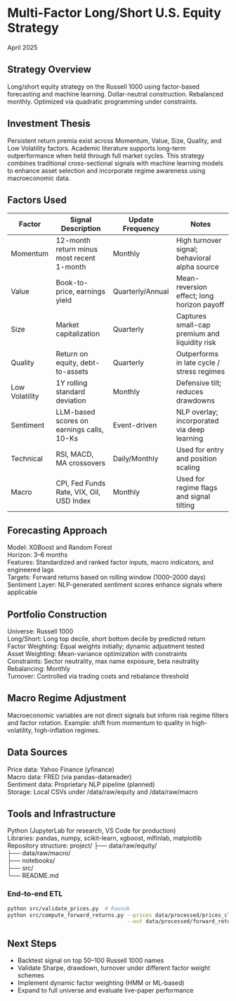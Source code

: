# Multi-Factor Long/Short U.S. Equity Strategy

April 2025

## Strategy Overview

Long/short equity strategy on the Russell 1000 using factor-based forecasting and machine learning. Dollar-neutral construction. Rebalanced monthly. Optimized via quadratic programming under constraints.

## Investment Thesis

Persistent return premia exist across Momentum, Value, Size, Quality, and Low Volatility factors. Academic literature supports long-term outperformance when held through full market cycles. This strategy combines traditional cross-sectional signals with machine learning models to enhance asset selection and incorporate regime awareness using macroeconomic data.

## Factors Used

Factor             | Signal Description                        | Update Frequency     | Notes
------------------ | ----------------------------------------- | -------------------- | ---------------------------------------------------
Momentum           | 12-month return minus most recent 1-month | Monthly              | High turnover signal; behavioral alpha source
Value              | Book-to-price, earnings yield             | Quarterly/Annual     | Mean-reversion effect; long horizon payoff
Size               | Market capitalization                     | Quarterly            | Captures small-cap premium and liquidity risk
Quality            | Return on equity, debt-to-assets          | Quarterly            | Outperforms in late cycle / stress regimes
Low Volatility     | 1Y rolling standard deviation              | Monthly              | Defensive tilt; reduces drawdowns
Sentiment          | LLM-based scores on earnings calls, 10-Ks | Event-driven         | NLP overlay; incorporated via deep learning
Technical          | RSI, MACD, MA crossovers                   | Daily/Monthly        | Used for entry and position scaling
Macro              | CPI, Fed Funds Rate, VIX, Oil, USD Index  | Monthly              | Used for regime flags and signal tilting

## Forecasting Approach

Model: XGBoost and Random Forest  
Horizon: 3–6 months  
Features: Standardized and ranked factor inputs, macro indicators, and engineered lags  
Targets: Forward returns based on rolling window (1000–2000 days)  
Sentiment Layer: NLP-generated sentiment scores enhance signals where applicable

## Portfolio Construction

Universe: Russell 1000  
Long/Short: Long top decile, short bottom decile by predicted return  
Factor Weighting: Equal weights initially; dynamic adjustment tested  
Asset Weighting: Mean-variance optimization with constraints  
Constraints: Sector neutrality, max name exposure, beta neutrality  
Rebalancing: Monthly  
Turnover: Controlled via trading costs and rebalance threshold

## Macro Regime Adjustment

Macroeconomic variables are not direct signals but inform risk regime filters and factor rotation. Example: shift from momentum to quality in high-volatility, high-inflation regimes.

## Data Sources

Price data: Yahoo Finance (yfinance)  
Macro data: FRED (via pandas-datareader)  
Sentiment data: Proprietary NLP pipeline (planned)  
Storage: Local CSVs under /data/raw/equity and /data/raw/macro

## Tools and Infrastructure

Python (JupyterLab for research, VS Code for production)  
Libraries: pandas, numpy, scikit-learn, xgboost, mlfinlab, matplotlib  
Repository structure:
project/
├── data/raw/equity/  
├── data/raw/macro/  
├── notebooks/  
├── src/  
└── README.md

### End-to-end ETL

```bash
python src/validate_prices.py  # Raunak
python src/compute_forward_returns.py --prices data/processed/prices_cleaned.parquet \
                                      --out data/processed/forward_returns.parquet


```

## Next Steps

- Backtest signal on top 50–100 Russell 1000 names
- Validate Sharpe, drawdown, turnover under different factor weight schemes
- Implement dynamic factor weighting (HMM or ML-based)
- Expand to full universe and evaluate live-paper performance
